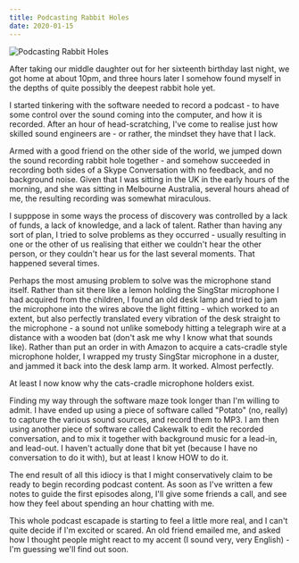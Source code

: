 ```yaml
---
title: Podcasting Rabbit Holes
date: 2020-01-15
---
```


![Podcasting Rabbit Holes](https://source.unsplash.com/2aFp6EWWs58/1600x900)

After taking our middle daughter out for her sixteenth birthday last night, we got home at about 10pm, and three hours later I somehow found myself in the depths of quite possibly the deepest rabbit hole yet.

I started tinkering with the software needed to record a podcast - to have some control over the sound coming into the computer, and how it is recorded. After an hour of head-scratching, I've come to realise just how skilled sound engineers are - or rather, the mindset they have that I lack.

Armed with a good friend on the other side of the world, we jumped down the sound recording rabbit hole together - and somehow succeeded in recording both sides of a Skype Conversation with no feedback, and no background noise. Given that I was sitting in the UK in the early hours of the morning, and she was sitting in Melbourne Australia, several hours ahead of me, the resulting recording was somewhat miraculous.

I supppose in some ways the process of discovery was controlled by a lack of funds, a lack of knowledge, and a lack of talent. Rather than having any sort of plan, I tried to solve problems as they occurred - usually resulting in one or the other of us realising that either we couldn't hear the other person, or they couldn't hear us for the last several moments. That happened several times.

Perhaps the most amusing problem to solve was the microphone stand itself. Rather than sit there like a lemon holding the SingStar microphone I had acquired from the children, I found an old desk lamp and tried to jam the microphone into the wires above the light fitting - which worked to an extent, but also perfectly translated every vibration of the desk straight to the microphone - a sound not unlike somebody hitting a telegraph wire at a distance with a wooden bat (don't ask me why I know what that sounds like). Rather than put an order in with Amazon to acquire a cats-cradle style microphone holder, I wrapped my trusty SingStar microphone in a duster, and jammed it back into the desk lamp arm. It worked. Almost perfectly.

At least I now know why the cats-cradle microphone holders exist.

Finding my way through the software maze took longer than I'm willing to admit. I have ended up using a piece of software called "Potato" (no, really) to capture the various sound sources, and record them to MP3. I am then using another piece of software called Cakewalk to edit the recorded conversation, and to mix it together with background music for a lead-in, and lead-out. I haven't actually done that bit yet (because I have no conversation to do it with), but at least I know HOW to do it.

The end result of all this idiocy is that I might conservatively claim to be ready to begin recording podcast content. As soon as I've written a few notes to guide the first episodes along, I'll give some friends a call, and see how they feel about spending an hour chatting with me.

This whole podcast escapade is starting to feel a little more real, and I can't quite decide if I'm excited or scared. An old friend emailed me, and asked how I thought people might react to my accent (I sound very, very English) - I'm guessing we'll find out soon.
